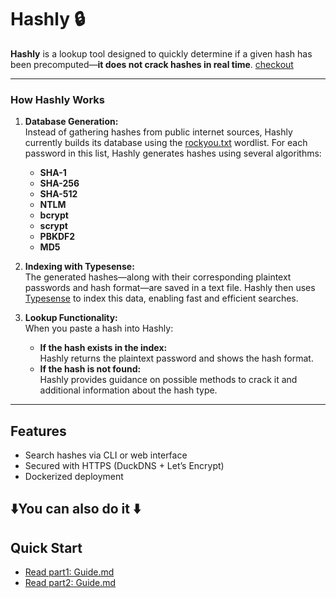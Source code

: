 # Hashly 🔒 

**Hashly** is a lookup tool designed to quickly determine if a given hash has been precomputed—**it does not crack hashes in real time**. 
[checkout](https://hashly.duckdns.org/)

---

### How Hashly Works


1. **Database Generation:**  
   Instead of gathering hashes from public internet sources, Hashly currently builds its database using the [rockyou.txt](https://wiki.skullsecurity.org/index.php?title=Passwords) wordlist. For each password in this list, Hashly generates hashes using several algorithms:  
   - **SHA-1**  
   - **SHA-256**  
   - **SHA-512**  
   - **NTLM**  
   - **bcrypt**  
   - **scrypt**  
   - **PBKDF2**  
   - **MD5**

2. **Indexing with Typesense:**  
   The generated hashes—along with their corresponding plaintext passwords and hash format—are saved in a text file. Hashly then uses [Typesense](https://typesense.org) to index this data, enabling fast and efficient searches.

3. **Lookup Functionality:**  
   When you paste a hash into Hashly:
   - **If the hash exists in the index:**  
     Hashly returns the plaintext password and shows the hash format.
   - **If the hash is not found:**  
     Hashly provides guidance on possible methods to crack it and additional information about the hash type.
---
## Features  
- Search hashes via CLI or web interface  
- Secured with HTTPS (DuckDNS + Let’s Encrypt)  
- Dockerized deployment
 
## ⬇️You can also do it ⬇️

## Quick Start  
- [Read part1: Guide.md](https://github.com/doany1/Hashly-/blob/c6c2df18d3c2336408990d02d7a55f5b408a4ddd/Part1/Guide.md)
- [Read part2: Guide.md](https://github.com/doany1/Hashly-/blob/c6c2df18d3c2336408990d02d7a55f5b408a4ddd/Part2/Guide.md)
